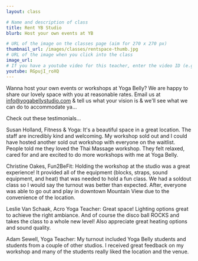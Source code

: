 ```yaml
---
layout: class

# Name and description of class
title: Rent YB Studio
blurb: Host your own events at YB

# URL of the image on the classes page (aim for 270 x 270 px)
thumbnail_url: /images/classes/rentspace-thumb.jpg
# URL of the image when you click into the class
image_url:
# If you have a youtube video for this teacher, enter the video ID (e.g. qaqiC84uaNg)
youtube: RGpujI_roXQ
---
```


Wanna host your own events or workshops at Yoga Belly? We are happy to share our lovely space with you at reasonable rates. Email us at info@yogabellystudio.com & tell us what your vision is & we'll see what we can do to accommodate ya...

Check out these testimonials...

Susan Holland, Fitness & Yoga: It's a beautiful space in a great location. The staff are incredibly kind and welcoming. My workshop sold out and I could have hosted another sold out workshop with everyone on the waitlist. People told me they loved the Thai Massage workshop. They felt relaxed, cared for and are excited to do more workshops with me at Yoga Belly.

Christine Oakes, Fun2BeFit: Holding the workshop at the studio was a great experience! It provided all of the equipment (blocks, straps, sound equipment, and heat) that was needed to hold a fun class. We had a soldout class so I would say the turnout was better than expected. After, everyone was able to go out and play in downtown Mountain View due to the convenience of the location.

Leslie Van Schaak, Acro Yoga Teacher: Great space! Lighting options great to achieve the right ambiance. And of course the disco ball ROCKS and takes the class to a whole new level! Also appreciate great heating options and sound quality. 

Adam Sewell, Yoga Teacher: My turnout included Yoga Belly students and students from a couple of other studios. I received great feedback on my workshop and
many of the students really liked the location and the venue. 

